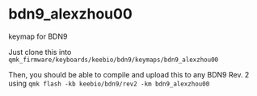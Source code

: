 # bdn9_alexzhou00
keymap for BDN9

Just clone this into ```qmk_firmware/keyboards/keebio/bdn9/keymaps/bdn9_alexzhou00```

Then, you should be able to compile and upload this to any BDN9 Rev. 2 using ```qmk flash -kb keebio/bdn9/rev2 -km bdn9_alexzhou00```
